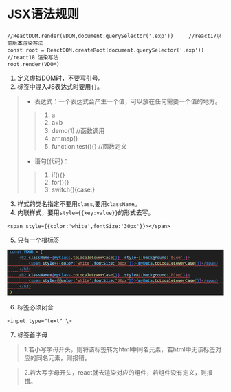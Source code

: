 # JSX语法规则
### 
```
//ReactDOM.render(VDOM,document.querySelector('.exp'))     //react17以前版本渲染写法
const root = ReactDOM.createRoot(document.querySelector('.exp'))   //react18 渲染写法
root.render(VDOM)
```
1. 定义虚拟DOM时，不要写引号。
2. 标签中混入JS表达式时要用`{}`。
> - 表达式：一个表达式会产生一个值，可以放在任何需要一个值的地方。
>> 1.  a
>> 2. a+b
>> 3. demo(1)    //函数调用
>> 4. arr.map()
>> 5. function test(){}   //函数定义
> - 语句(代码)：
>> 1. if(){}
>> 2. for(){}
>> 3. switch(){case:}
3. 样式的类名指定不要用`class`,要用`className`。
4. 内联样式，要用`style={{key:value}}`的形式去写。
```
<span style={{color:'white',fontSize:'30px'}}></span>
```
5. 只有一个根标签  

![img](./image/day1.png "1")

6. 标签必须闭合
```
<input type="text" \>
```
7. 标签首字母
> 1.若小写字母开头，则将该标签转为html中同名元素，若html中无该标签对应的同名元素，则报错。

> 2.若大写字母开头，react就去渲染对应的组件，若组件没有定义，则报错。
